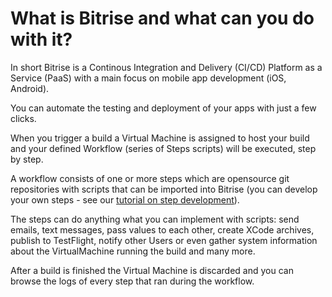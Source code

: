 # What is Bitrise and what can you do with it?

In short Bitrise is a Continous Integration and Delivery (CI/CD) Platform as a Service (PaaS) with a main focus on mobile app development (iOS, Android).

You can automate the testing and deployment of your apps with just a few clicks.

When you trigger a build a Virtual Machine is assigned to host your build and your defined Workflow (series of Steps scripts) will be executed, step by step.

A workflow consists of one or more steps which are opensource git repositories with scripts that can be imported into Bitrise (you can develop your own steps - see our [tutorial on step development](step-dev.html)).

The steps can do anything what you can implement with scripts: send emails, text messages, pass values to each other, create XCode archives, publish to TestFlight, notify other Users or even gather system information about the VirtualMachine running the build and many more. 

After a build is finished the Virtual Machine is discarded and you can browse the logs of every step that ran during the workflow.